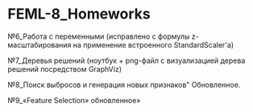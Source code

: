 # FEML-8_Homeworks

№6_Работа с переменными (исправлено с формулы z-масштабирования на применение встроенного StandardScaler'a)

№7_Деревья решений (ноутбук + png-файл с визуализацией дерева решений посредством GraphViz)

№8_Поиск выбросов и генерация новых признаков" Обновленное.

№9_«Feature Selection» обновленное»
